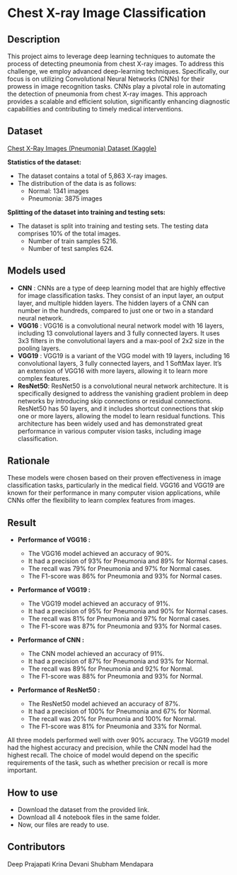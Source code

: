# Chest X-ray Image Classification 

## Description

This project aims to leverage deep learning techniques to automate the process of detecting pneumonia from chest X-ray images. To address this challenge, we employ advanced deep-learning techniques. Specifically, our focus is on utilizing Convolutional Neural Networks (CNNs) for their prowess in image recognition tasks. CNNs play a pivotal role in automating the detection of pneumonia from chest X-ray images. This approach provides a scalable and efficient solution, significantly enhancing diagnostic capabilities and contributing to timely medical interventions.

## Dataset

[Chest X-Ray Images (Pneumonia) Dataset (Kaggle)](https://www.kaggle.com/paultimothymooney/chest-xray-pneumonia)

**Statistics of the dataset:**
- The dataset contains a total of 5,863 X-ray images.
- The distribution of the data is as follows:
    - Normal: 1341 images
    - Pneumonia: 3875 images
      
**Splitting of the dataset into training and testing sets:**
- The dataset is split into training and testing sets. The testing data comprises 10% of the total images.
  - Number of train samples 5216.
  - Number of test samples 624.
 

## Models used

- **CNN** : CNNs are a type of deep learning model that are highly effective for image classification tasks. They consist of an input layer, an output layer, and multiple hidden layers. The hidden layers of a CNN can number in the hundreds, compared to just one or two in a standard neural network.
- **VGG16** :  VGG16 is a convolutional neural network model with 16 layers, including 13 convolutional layers and 3 fully connected layers. It uses 3x3 filters in the convolutional layers and a max-pool of 2x2 size in the pooling layers.
- **VGG19** : VGG19 is a variant of the VGG model with 19 layers, including 16 convolutional layers, 3 fully connected layers, and 1 SoftMax layer. It’s an extension of VGG16 with more layers, allowing it to learn more complex features.
- **ResNet50**: ResNet50 is a convolutional neural network architecture. It is specifically designed to address the vanishing gradient problem in deep networks by introducing skip connections or residual connections. ResNet50 has 50 layers, and it includes shortcut connections that skip one or more layers, allowing the model to learn residual functions. This architecture has been widely used and has demonstrated great performance in various computer vision tasks, including image classification.

## Rationale
These models were chosen based on their proven effectiveness in image classification tasks, particularly in the medical field. VGG16 and VGG19 are known for their performance in many computer vision applications, while CNNs offer the flexibility to learn complex features from images.


## Result

- **Performance of VGG16 :**
  - The VGG16 model achieved an accuracy of 90%.
  - It had a precision of 93% for Pneumonia and 89% for Normal cases.
  - The recall was 79% for Pneumonia and 97% for Normal cases.
  - The F1-score was 86% for Pneumonia and 93% for Normal cases.

- **Performance of VGG19 :**
  - The VGG19 model achieved an accuracy of 91%.
  - It had a precision of 95% for Pneumonia and 90% for Normal cases.
  - The recall was 81% for Pneumonia and 97% for Normal cases.
  - The F1-score was 87% for Pneumonia and 93% for Normal cases.

- **Performance of CNN :**
  - The CNN model achieved an accuracy of 91%.
  - It had a precision of 87% for Pneumonia and 93% for Normal.
  - The recall was 89% for Pneumonia and 92% for Normal.
  - The F1-score was 88% for Pneumonia and 93% for Normal.

- **Performance of ResNet50 :**
    - The ResNet50 model achieved an accuracy of 87%.
    - It had a precision of 100% for Pneumonia and 67% for Normal.
    - The recall was 20% for Pneumonia and 100% for Normal.
    - The F1-score was 81% for Pneumonia and 33% for Normal.

All three models performed well with over 90% accuracy. The VGG19 model had the highest accuracy and precision, while the CNN model had the highest recall. The choice of model would depend on the specific requirements of the task, such as whether precision or recall is more important.


## How to use

- Download the dataset from the provided link.
- Download all 4 notebook files in the same folder.
- Now, our files are ready to use.


## Contributors

Deep Prajapati
Krina Devani
Shubham Mendapara
